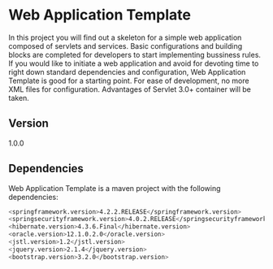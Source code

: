# Web Application Template

In this project you will find out a skeleton for a simple web application composed of servlets and services. Basic configurations and building blocks are completed for developers to start implementing bussiness rules. If you would like to initiate a web application and avoid for devoting time to right down standard dependencies and configuration, Web Application Template is good for a starting point.
For ease of development, no more XML files for configuration. Advantages of Servlet 3.0+ container will be taken.

## Version
1.0.0

## Dependencies
Web Application Template is a maven project with the following dependencies:
```sh
<springframework.version>4.2.2.RELEASE</springframework.version>
<springsecurityframework.version>4.0.2.RELEASE</springsecurityframework.version>
<hibernate.version>4.3.6.Final</hibernate.version>
<oracle.version>12.1.0.2.0</oracle.version>
<jstl.version>1.2</jstl.version>
<jquery.version>2.1.4</jquery.version>
<bootstrap.version>3.2.0</bootstrap.version>
```
